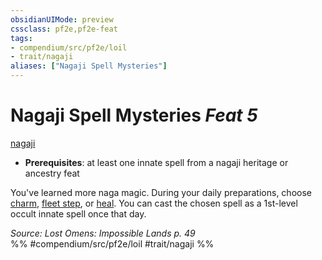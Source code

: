 ```yaml
---
obsidianUIMode: preview
cssclass: pf2e,pf2e-feat
tags:
- compendium/src/pf2e/loil
- trait/nagaji
aliases: ["Nagaji Spell Mysteries"]
---
```

# Nagaji Spell Mysteries  *Feat 5*  
[nagaji](../../rules/traits/nagaji-loil.md)  

- **Prerequisites**: at least one innate spell from a nagaji heritage or ancestry feat

You've learned more naga magic. During your daily preparations, choose [charm](../spells/charm.md), [fleet step](../spells/fleet-step.md), or [heal](../spells/heal.md). You can cast the chosen spell as a 1st-level occult innate spell once that day.

*Source: Lost Omens: Impossible Lands p. 49*  
%% #compendium/src/pf2e/loil #trait/nagaji %%